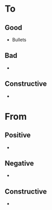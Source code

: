 # To
## Good
- Bullets

## Bad
- 

## Constructive
- 


# From
## Positive
- 

## Negative
- 

## Constructive
- 